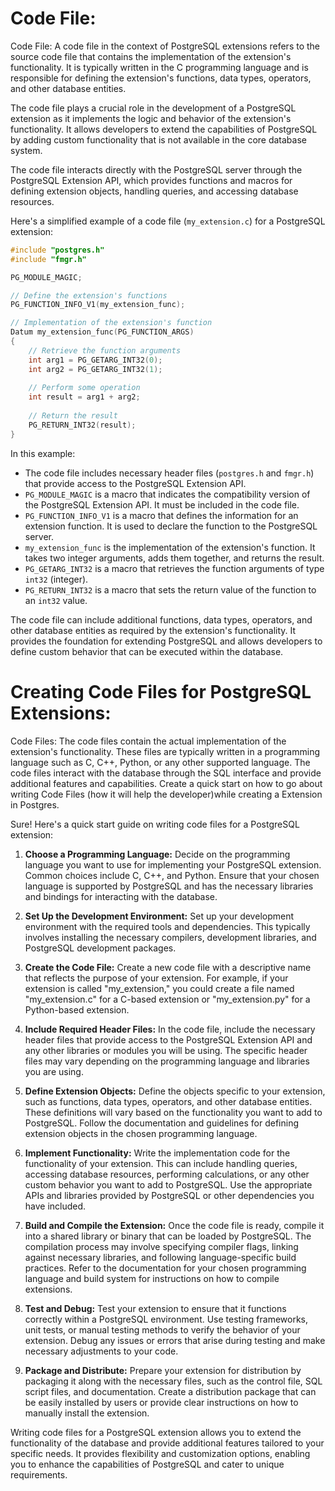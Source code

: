 # Code File:
Code File: A code file in the context of PostgreSQL extensions refers to the source code file that contains the implementation of the extension's functionality. It is typically written in the C programming language and is responsible for defining the extension's functions, data types, operators, and other database entities.

The code file plays a crucial role in the development of a PostgreSQL extension as it implements the logic and behavior of the extension's functionality. It allows developers to extend the capabilities of PostgreSQL by adding custom functionality that is not available in the core database system.

The code file interacts directly with the PostgreSQL server through the PostgreSQL Extension API, which provides functions and macros for defining extension objects, handling queries, and accessing database resources.

Here's a simplified example of a code file (`my_extension.c`) for a PostgreSQL extension:

```c
#include "postgres.h"
#include "fmgr.h"

PG_MODULE_MAGIC;

// Define the extension's functions
PG_FUNCTION_INFO_V1(my_extension_func);

// Implementation of the extension's function
Datum my_extension_func(PG_FUNCTION_ARGS)
{
    // Retrieve the function arguments
    int arg1 = PG_GETARG_INT32(0);
    int arg2 = PG_GETARG_INT32(1);
    
    // Perform some operation
    int result = arg1 + arg2;
    
    // Return the result
    PG_RETURN_INT32(result);
}

```

In this example:
-   The code file includes necessary header files (`postgres.h` and `fmgr.h`) that provide access to the PostgreSQL Extension API.
-   `PG_MODULE_MAGIC` is a macro that indicates the compatibility version of the PostgreSQL Extension API. It must be included in the code file.
-   `PG_FUNCTION_INFO_V1` is a macro that defines the information for an extension function. It is used to declare the function to the PostgreSQL server.
-   `my_extension_func` is the implementation of the extension's function. It takes two integer arguments, adds them together, and returns the result.
-   `PG_GETARG_INT32` is a macro that retrieves the function arguments of type `int32` (integer).  
-   `PG_RETURN_INT32` is a macro that sets the return value of the function to an `int32` value.
    
The code file can include additional functions, data types, operators, and other database entities as required by the extension's functionality. It provides the foundation for extending PostgreSQL and allows developers to define custom behavior that can be executed within the database.

# Creating Code Files for PostgreSQL Extensions:
Code Files: The code files contain the actual implementation of the extension's functionality. These files are typically written in a programming language such as C, C++, Python, or any other supported language. The code files interact with the database through the SQL interface and provide additional features and capabilities. Create a quick start on how to go about writing Code Files (how it will help the developer)while creating a Extension in Postgres.

Sure! Here's a quick start guide on writing code files for a PostgreSQL extension:

1.  **Choose a Programming Language:** Decide on the programming language you want to use for implementing your PostgreSQL extension. Common choices include C, C++, and Python. Ensure that your chosen language is supported by PostgreSQL and has the necessary libraries and bindings for interacting with the database.  

2.  **Set Up the Development Environment:** Set up your development environment with the required tools and dependencies. This typically involves installing the necessary compilers, development libraries, and PostgreSQL development packages.

3.  **Create the Code File:** Create a new code file with a descriptive name that reflects the purpose of your extension. For example, if your extension is called "my\_extension," you could create a file named "my\_extension.c" for a C-based extension or "my\_extension.py" for a Python-based extension.

4.  **Include Required Header Files:** In the code file, include the necessary header files that provide access to the PostgreSQL Extension API and any other libraries or modules you will be using. The specific header files may vary depending on the programming language and libraries you are using.

5.  **Define Extension Objects:** Define the objects specific to your extension, such as functions, data types, operators, and other database entities. These definitions will vary based on the functionality you want to add to PostgreSQL. Follow the documentation and guidelines for defining extension objects in the chosen programming language.

6.  **Implement Functionality:** Write the implementation code for the functionality of your extension. This can include handling queries, accessing database resources, performing calculations, or any other custom behavior you want to add to PostgreSQL. Use the appropriate APIs and libraries provided by PostgreSQL or other dependencies you have included.

7.  **Build and Compile the Extension:** Once the code file is ready, compile it into a shared library or binary that can be loaded by PostgreSQL. The compilation process may involve specifying compiler flags, linking against necessary libraries, and following language-specific build practices. Refer to the documentation for your chosen programming language and build system for instructions on how to compile extensions.

8.  **Test and Debug:** Test your extension to ensure that it functions correctly within a PostgreSQL environment. Use testing frameworks, unit tests, or manual testing methods to verify the behavior of your extension. Debug any issues or errors that arise during testing and make necessary adjustments to your code.

9.  **Package and Distribute:** Prepare your extension for distribution by packaging it along with the necessary files, such as the control file, SQL script files, and documentation. Create a distribution package that can be easily installed by users or provide clear instructions on how to manually install the extension.

Writing code files for a PostgreSQL extension allows you to extend the functionality of the database and provide additional features tailored to your specific needs. It provides flexibility and customization options, enabling you to enhance the capabilities of PostgreSQL and cater to unique requirements.
